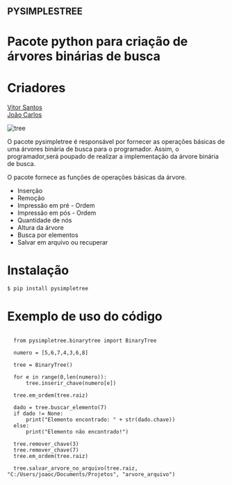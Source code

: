 PYSIMPLESTREE
-------------

Pacote python para criação de árvores binárias de busca
=======================================================

Criadores
=========


[Vitor Santos](https://github.com/viktorsht) <br />
[João Carlos](https://github.com/joaocarlos-losfe) <br />


![tree](https://www.ime.usp.br/~pf/algoritmos/aulas/img/binary-search-tree-sorted-array-animation.gif)

O pacote pysimpletree é responsável por fornecer as operações básicas de uma árvores binária de busca para o programador. Assim, o programador,será poupado de realizar a implementação da árvore binária de busca.

O pacote fornece as funções de operações básicas da árvore.

   * Inserção
   * Remoção
   * Impressão em pré - Ordem
   * Impressão em pós - Ordem
   * Quantidade de nós
   * Altura da árvore
   * Busca por elementos
   * Salvar em arquivo ou recuperar

Instalação
==========

    $ pip install pysimpletree

Exemplo de uso do código
========================
~~~

  from pysimpletree.binarytree import BinaryTree

  numero = [5,6,7,4,3,6,8]

  tree = BinaryTree()

  for e in range(0,len(numero)):
      tree.inserir_chave(numero[e])

  tree.em_ordem(tree.raiz)

  dado = tree.buscar_elemento(7)
  if dado != None:
      print("Elemento encontrado: " + str(dado.chave))
  else:
      print("Elemento não encontrado!")

  tree.remover_chave(3)
  tree.remover_chave(7)
  tree.em_ordem(tree.raiz)

  tree.salvar_arvore_no_arquivo(tree.raiz, "C:/Users/joaoc/Documents/Projetos", "arvore_arquivo")
~~~
